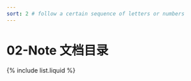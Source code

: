```yaml
---
sort: 2 # follow a certain sequence of letters or numbers
---
```


# 02-Note 文档目录

{% include list.liquid %}

